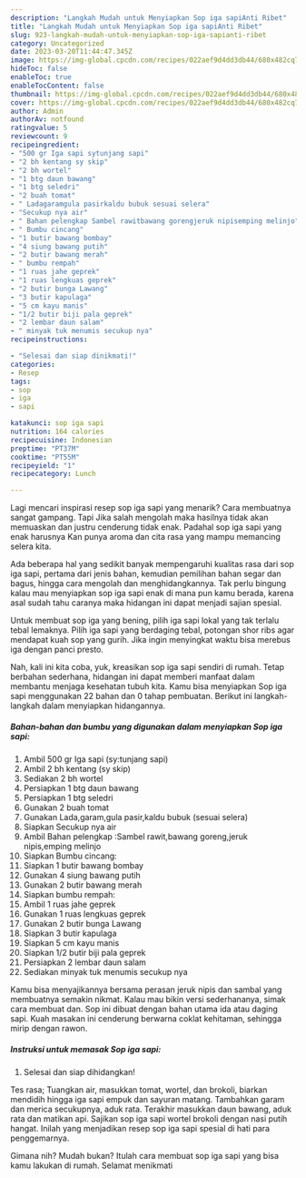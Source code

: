 ```yaml
---
description: "Langkah Mudah untuk Menyiapkan Sop iga sapiAnti Ribet"
title: "Langkah Mudah untuk Menyiapkan Sop iga sapiAnti Ribet"
slug: 923-langkah-mudah-untuk-menyiapkan-sop-iga-sapianti-ribet
category: Uncategorized
date: 2023-03-20T11:44:47.345Z
image: https://img-global.cpcdn.com/recipes/022aef9d4dd3db44/680x482cq70/sop-iga-sapi-foto-resep-utama.jpg
hideToc: false
enableToc: true
enableTocContent: false
thumbnail: https://img-global.cpcdn.com/recipes/022aef9d4dd3db44/680x482cq70/sop-iga-sapi-foto-resep-utama.jpg
cover: https://img-global.cpcdn.com/recipes/022aef9d4dd3db44/680x482cq70/sop-iga-sapi-foto-resep-utama.jpg
author: Admin
authorAv: notfound
ratingvalue: 5
reviewcount: 9
recipeingredient:
- "500 gr Iga sapi sytunjang sapi"
- "2 bh kentang sy skip"
- "2 bh wortel"
- "1 btg daun bawang"
- "1 btg seledri"
- "2 buah tomat"
- " Ladagaramgula pasirkaldu bubuk sesuai selera"
- "Secukup nya air"
- " Bahan pelengkap Sambel rawitbawang gorengjeruk nipisemping melinjo"
- " Bumbu cincang"
- "1 butir bawang bombay"
- "4 siung bawang putih"
- "2 butir bawang merah"
- " bumbu rempah"
- "1 ruas jahe geprek"
- "1 ruas lengkuas geprek"
- "2 butir bunga Lawang"
- "3 butir kapulaga"
- "5 cm kayu manis"
- "1/2 butir biji pala geprek"
- "2 lembar daun salam"
- " minyak tuk menumis secukup nya"
recipeinstructions:

- "Selesai dan siap dinikmati!"
categories:
- Resep
tags:
- sop
- iga
- sapi

katakunci: sop iga sapi 
nutrition: 164 calories
recipecuisine: Indonesian
preptime: "PT37M"
cooktime: "PT55M"
recipeyield: "1"
recipecategory: Lunch

---
```



Lagi mencari inspirasi resep sop iga sapi yang menarik? Cara membuatnya sangat gampang. Tapi Jika salah mengolah maka hasilnya tidak akan memuaskan dan justru cenderung tidak enak. Padahal sop iga sapi yang enak harusnya Kan punya aroma dan cita rasa yang mampu memancing selera kita.


Ada beberapa hal yang sedikit banyak mempengaruhi kualitas rasa dari sop iga sapi, pertama dari jenis bahan, kemudian pemilihan bahan segar dan bagus, hingga cara mengolah dan menghidangkannya. Tak perlu bingung kalau mau menyiapkan sop iga sapi enak di mana pun kamu berada, karena asal sudah tahu caranya maka hidangan ini dapat menjadi sajian spesial.

Untuk membuat sop iga yang bening, pilih iga sapi lokal yang tak terlalu tebal lemaknya. Pilih iga sapi yang berdaging tebal, potongan shor ribs agar mendapat kuah sop yang gurih. Jika ingin menyingkat waktu bisa merebus iga dengan panci presto.


Nah, kali ini kita coba, yuk, kreasikan sop iga sapi sendiri di rumah. Tetap berbahan sederhana, hidangan ini dapat memberi manfaat dalam membantu menjaga kesehatan tubuh kita. Kamu bisa menyiapkan Sop iga sapi menggunakan 22 bahan dan 0 tahap pembuatan. Berikut ini langkah-langkah dalam menyiapkan hidangannya.

<!--inarticleads1-->

##### Bahan-bahan dan bumbu yang digunakan dalam menyiapkan Sop iga sapi:

1. Ambil 500 gr Iga sapi (sy:tunjang sapi)
1. Ambil 2 bh kentang (sy skip)
1. Sediakan 2 bh wortel
1. Persiapkan 1 btg daun bawang
1. Persiapkan 1 btg seledri
1. Gunakan 2 buah tomat
1. Gunakan  Lada,garam,gula pasir,kaldu bubuk (sesuai selera)
1. Siapkan Secukup nya air
1. Ambil  Bahan pelengkap :Sambel rawit,bawang goreng,jeruk nipis,emping melinjo
1. Siapkan  Bumbu cincang:
1. Siapkan 1 butir bawang bombay
1. Gunakan 4 siung bawang putih
1. Gunakan 2 butir bawang merah
1. Siapkan  bumbu rempah:
1. Ambil 1 ruas jahe geprek
1. Gunakan 1 ruas lengkuas geprek
1. Gunakan 2 butir bunga Lawang
1. Siapkan 3 butir kapulaga
1. Siapkan 5 cm kayu manis
1. Siapkan 1/2 butir biji pala geprek
1. Persiapkan 2 lembar daun salam
1. Sediakan  minyak tuk menumis secukup nya


Kamu bisa menyajikannya bersama perasan jeruk nipis dan sambal yang membuatnya semakin nikmat. Kalau mau bikin versi sederhananya, simak cara membuat dan. Sop ini dibuat dengan bahan utama ida atau daging sapi. Kuah masakan ini cenderung berwarna coklat kehitaman, sehingga mirip dengan rawon. 

<!--inarticleads2-->

##### Instruksi untuk memasak Sop iga sapi:


1. Selesai dan siap dihidangkan!

Tes rasa; Tuangkan air, masukkan tomat, wortel, dan brokoli, biarkan mendidih hingga iga sapi empuk dan sayuran matang. Tambahkan garam dan merica secukupnya, aduk rata. Terakhir masukkan daun bawang, aduk rata dan matikan api. Sajikan sop iga sapi wortel brokoli dengan nasi putih hangat. Inilah yang menjadikan resep sop iga sapi spesial di hati para penggemarnya. 

Gimana nih? Mudah bukan? Itulah cara membuat sop iga sapi yang bisa kamu lakukan di rumah. Selamat menikmati
